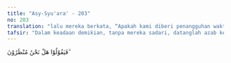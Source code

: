 ```yaml
---
title: "Asy-Syu'ara' - 203"
no: 203
translation: "lalu mereka berkata, “Apakah kami diberi penangguhan waktu?” "
tafsir: "Dalam keadaan demikian, tanpa mereka sadari, datanglah azab kepada mereka secara tiba-tiba dan tidak diketahui dari mana datangnya. Ketika itu, barulah mereka sadar akan perbuatan mereka selama ini. Mereka mengeluh dan mengharap agar ditangguhkan kedatangan azab itu, sehingga mereka dapat mengerjakan amal saleh, beriman, dan taat kepada Allah dan rasul-Nya. Meskipun telah mengetahui bahwa permintaan itu tidak akan dikabulkan Allah, namun mereka mencoba-coba untuk meminta, sekadar mengurangi kepedihan azab yang sedang mereka alami."
---
```


فَيَقُوْلُوْا هَلْ نَحْنُ مُنْظَرُوْنَ ۗ 
